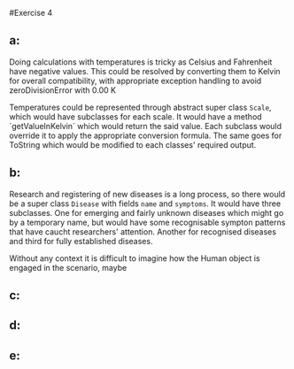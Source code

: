 #Exercise 4

## a:

Doing calculations with temperatures is tricky as Celsius and Fahrenheit have negative values. This could be resolved by converting them to Kelvin for overall compatibility, with appropriate exception handling to avoid zeroDivisionError with 0.00 K

Temperatures could be represented through abstract super class `Scale`, which would have subclasses for each scale. It would have a method ´getValueInKelvin` which would return the said value. Each subclass would override it to apply the appropriate conversion formula. The same goes for ToString which would be modified to each classes' required output.

## b:

Research and registering of new diseases is a long process, so there would be a super class `Disease` with fields `name` and `symptoms`. It would have three subclasses. One for emerging and fairly unknown diseases which might go by a temporary name, but would have some recognisable sympton patterns that have caucht researchers' attention. Another for recognised diseases and third for fully established diseases. 

Without any context it is difficult to imagine how the Human object is engaged in the scenario, maybe 


## c:
 
## d:

## e: